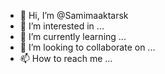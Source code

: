 - 👋 Hi, I’m @Samimaaktarsk
- 👀 I’m interested in ...
- 🌱 I’m currently learning ...
- 💞️ I’m looking to collaborate on ...
- 📫 How to reach me ...

<!---
Samimaaktarsk/Samimaaktarsk is a ✨ special ✨ repository because its `README.md` (this file) appears on your GitHub profile.
You can click the Preview link to take a look at your changes.
--->
